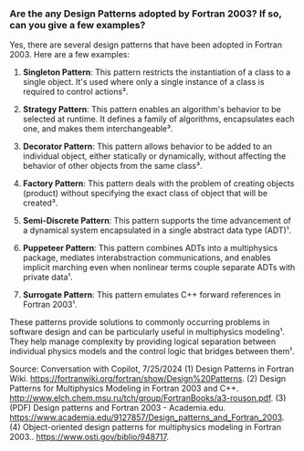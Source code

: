 ### Are the any Design Patterns adopted by Fortran 2003? If so, can you give a few examples?

Yes, there are several design patterns that have been adopted in Fortran 2003. Here are a few examples:

1. **Singleton Pattern**: This pattern restricts the instantiation of a class to a single object. It's used where only a single instance of a class is required to control actions³.

2. **Strategy Pattern**: This pattern enables an algorithm's behavior to be selected at runtime. It defines a family of algorithms, encapsulates each one, and makes them interchangeable³.

3. **Decorator Pattern**: This pattern allows behavior to be added to an individual object, either statically or dynamically, without affecting the behavior of other objects from the same class³.

4. **Factory Pattern**: This pattern deals with the problem of creating objects (product) without specifying the exact class of object that will be created³.

5. **Semi-Discrete Pattern**: This pattern supports the time advancement of a dynamical system encapsulated in a single abstract data type (ADT)¹.

6. **Puppeteer Pattern**: This pattern combines ADTs into a multiphysics package, mediates interabstraction communications, and enables implicit marching even when nonlinear terms couple separate ADTs with private data¹.

7. **Surrogate Pattern**: This pattern emulates C++ forward references in Fortran 2003¹.

These patterns provide solutions to commonly occurring problems in software design and can be particularly useful in multiphysics modeling¹. They help manage complexity by providing logical separation between individual physics models and the control logic that bridges between them¹.

Source: Conversation with Copilot, 7/25/2024
(1) Design Patterns in Fortran Wiki. https://fortranwiki.org/fortran/show/Design%20Patterns.
(2) Design Patterns for Multiphysics Modeling in Fortran 2003 and C++. http://www.elch.chem.msu.ru/tch/group/FortranBooks/a3-rouson.pdf.
(3) (PDF) Design patterns and Fortran 2003 - Academia.edu. https://www.academia.edu/9127857/Design_patterns_and_Fortran_2003.
(4) Object-oriented design patterns for multiphysics modeling in Fortran 2003.. https://www.osti.gov/biblio/948717.
